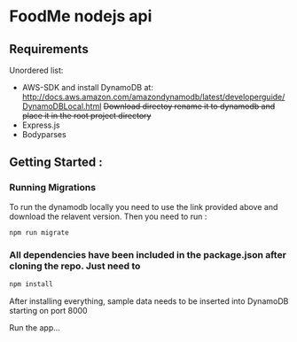 FoodMe nodejs api
=======

Requirements
-----------

Unordered list:

  * AWS-SDK and install DynamoDB at: http://docs.aws.amazon.com/amazondynamodb/latest/developerguide/DynamoDBLocal.html
  ~~Download directoy rename it to dynamodb and place it in the root project directory~~
  * Express.js
  * Bodyparses
## Getting Started :
### Running Migrations 
To run the dynamodb locally you need to use the link provided above and download the relavent version.  Then you need to run :
```shell
npm run migrate
```


### All dependencies have been included in the package.json after cloning the repo. Just need to
```sh 
npm install
```

After installing everything, sample data needs to be inserted into DynamoDB starting on port 8000

Run the app...

